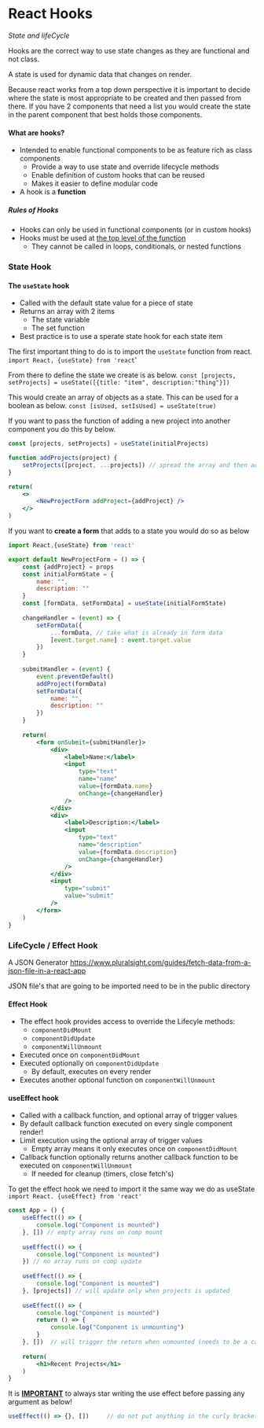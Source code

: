 # React Hooks

*State and lifeCycle*

Hooks are the correct way to use state changes as they are functional and not class.

A state is used for dynamic data that changes on render.

Because react works from a top down perspective it is important to decide where the state is most appropriate to be created and then passed from there. If you have 2 components that need a list you would create the state in the parent component that best holds those components.

#### What are hooks?

* Intended to enable functional components to be as feature rich as class components
  * Provide a way to use state and override lifecycle methods
  * Enable definition of custom hooks that can be reused
  * Makes it easier to define modular code
* A hook is a **function**

##### Rules of Hooks

* Hooks can only be used in functional components (or in custom hooks)
* Hooks must be used at <u>the top level of the function</u>
  * They cannot be called in loops, conditionals, or nested functions

### State Hook

#### The `useState` hook

* Called with the default state value for a piece of state
* Returns an array with 2 items
  * The state variable
  * The set function
* Best practice is to use a sperate state hook for each state item

The first important thing to do is to import the `useState` function from react.
`import React, {useState} from 'react`'

From there to define the state we create is as below.
`const [projects, setProjects] = useState([{title: "item", description:"thing"}])`

This would create an array of objects as a state. This can be used for a boolean as below.
`const [isUsed, setIsUsed] = useState(true)`

If you want to pass the function of adding a new project into another component you do this by below.

```jsx
const [projects, setProjects] = useState(initialProjects)

function addProjects(project) {
    setProjects([project, ...projects]) // spread the array and then add an array in the front
}

return(
	<>
    	<NewProjectForm addProject={addProject} />
    </>
)
```

If you want to **create a form** that adds to a state you would do so as below

```jsx
import React,{useState} from 'react'

export default NewProjectForm = () => {
    const {addProject} = props
    const initialFormState = {
        name: "",
        description: ""
    }
    const [formData, setFormData] = useState(initialFormState)
    
    changeHandler = (event) => {
        setFormData({
            ...formData, // take what is already in form data
            [event.target.name] : event.target.value
        })
    }
    
    submitHandler = (event) {
        event.preventDefault()
        addProject(formData)
		setFormData({
            name: "",
            description: ""
        })
    }
    
    return(
    	<form onSubmit={submitHandler}>
            <div>
        		<label>Name:</label>
            	<input 
                    type="text" 
                    name="name"
                    value={formData.name}
                    onChange={changeHandler}
                />
            </div>
			<div>
            	<label>Description:</label>
            	<input 
                    type="text" 
                    name="description"
                    value={formData.description}
                    onChange={changeHandler}
                />            
            </div>
            <input 
                type="submit" 
                value="submit"
            />
        </form>
    )
}
```

### LifeCycle / Effect Hook

A JSON Generator https://www.pluralsight.com/guides/fetch-data-from-a-json-file-in-a-react-app

JSON file's that are going to be imported need to be in the public directory

#### Effect Hook

* The effect hook provides access to override the Lifecyle methods:
  * `componentDidMount`
  * `componentDidUpdate`
  * `componentWillUnmount`
* Executed once on `componentDidMount`
* Executed optionally on `componentDidUpdate`
  * By default, executes on every render
* Executes another optional function on `componentWillUnmount`



#### useEffect hook

* Called with a callback function, and optional array of trigger values
* By default callback function executed on every single component render!
* Limit execution using the optional array of trigger values
  * Empty array means it only executes once on `componentDidMount`
* Callback function optionally returns another callback function to be executed on `componentWillUnmount`
  * If needed for cleanup (timers, close fetch's)

To get the effect hook we need to import it the same way we do as useState `import React. {useEffect} from 'react'`

```jsx
const App = () {
    useEffect(() => {
        console.log("Component is mounted")
    }, []) // empty array runs on comp mount
    
    useEffect(() => {
        console.log("Component is mounted")
    }) // no array runs on comp update
    
    useEffect(() => {
        console.log("Component is mounted")
    }, [projects]) // will update only when projects is updated
    
    useEffect(() => {
        console.log("Component is mounted")
        return () => {
            console.log("Component is unmounting")
        }
    }, [])  // will trigger the return when unmounted (needs to be a callback function)
    
    return(
    	<h1>Recent Projects</h1>
    )
} 
```

It is **<u>IMPORTANT</u>** to always star writing the use effect before passing any argument as below!

```jsx
useEffect(() => {}, [])		// do not put anything in the curly brackets before the 
```

